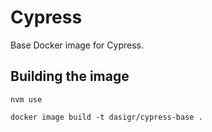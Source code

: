# Cypress

Base Docker image for Cypress.

## Building the image

`nvm use`

`docker image build -t dasigr/cypress-base .`
